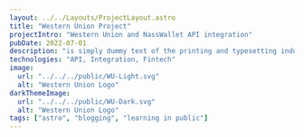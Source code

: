 ```yaml
---
layout: ../../Layouts/ProjectLayout.astro
title: "Western Union Project"
projectIntro: "Western Union and NassWallet API integration"
pubDate: 2022-07-01
description: "is simply dummy text of the printing and typesetting industry. Lorem Ipsum has been the industry's standard dummy text ever since the 1500s, when an unknown printer took a galley of type and scrambled it to make a type specimen book. is simply dummy text of the printing and typesetting industry. Lorem Ipsum has been the industry's standard dummy text ever since the 1500s."
technologies: "API, Integration, Fintech"
image:
  url: "../../../public/WU-Light.svg"
  alt: "Western Union Logo"
darkThemeImage:
  url: "../../../public/WU-Dark.svg"
  alt: "Western Union Logo"
tags: ["astro", "blogging", "learning in public"]
---
```

